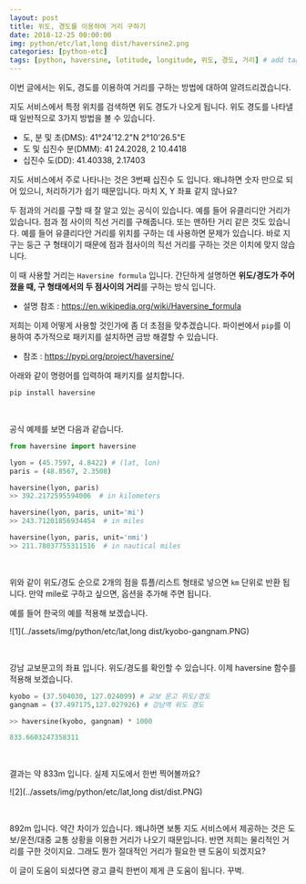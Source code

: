 ```yaml
---
layout: post
title: 위도, 경도를 이용하여 거리 구하기 
date: 2018-12-25 00:00:00
img: python/etc/lat,long dist/haversine2.png
categories: [python-etc] 
tags: [python, haversine, lotitude, longitude, 위도, 경도, 거리] # add tag
---
```


이번 글에서는 위도, 경도를 이용하여 거리를 구하는 방법에 대하여 알려드리겠습니다.

지도 서비스에서 특정 위치를 검색하면 위도 경도가 나오게 됩니다.
위도 경도를 나타낼 때 일반적으로 3가지 방법을 볼 수 있습니다.

+ 도, 분 및 초(DMS): 41°24'12.2"N 2°10'26.5"E
+ 도 및 십진수 분(DMM): 41 24.2028, 2 10.4418
+ 십진수 도(DD): 41.40338, 2.17403

지도 서비스에서 주로 나타나는 것은 3번째 십진수 도 입니다. 왜냐하면 숫자 만으로 되어 있으니, 처리하기가 쉽기 때문입니다.
마치 X, Y 좌표 같지 않나요?

두 점과의 거리를 구할 때 잘 알고 있는 공식이 있습니다. 예를 들어 유클리디안 거리가 있습니다. 점과 점 사이의 직선 거리를 구해줍니다.
또는 맨하탄 거리 같은 것도 있습니다. 예를 들어 유클리다안 거리를 위치를 구하는 데 사용하면 문제가 있습니다.
바로 지구는 둥근 구 형태이기 때문에 점과 점사이의 직선 거리를 구하는 것은 이치에 맞지 않습니다.

이 때 사용할 거리는 `Haversine formula` 입니다. 간단하게 설명하면 **위도/경도가 주어졌을 때, 구 형태에서의 두 점사이의 거리**를 구하는 방식 입니다.

+ 설명 참조 : https://en.wikipedia.org/wiki/Haversine_formula

저희는 이제 어떻게 사용할 것인가에 좀 더 초점을 맞추겠습니다.
파이썬에서 `pip`를 이용하여 추가적으로 패키지를 설치하면 금방 해결할 수 있습니다.

+ 참조 : https://pypi.org/project/haversine/

아래와 같이 명령어를 입력하여 패키지를 설치합니다.

```python
pip install haversine
```

<br>

공식 예제를 보면 다음과 같습니다.

```python
from haversine import haversine

lyon = (45.7597, 4.8422) # (lat, lon)
paris = (48.8567, 2.3508)

haversine(lyon, paris)
>> 392.2172595594006  # in kilometers

haversine(lyon, paris, unit='mi')
>> 243.71201856934454  # in miles

haversine(lyon, paris, unit='nmi')
>> 211.78037755311516  # in nautical miles
```

<br>

위와 같이 위도/경도 순으로 2개의 점을 튜플/리스트 형태로 넣으면 `km` 단위로 반환 됩니다.
만약 mile로 구하고 싶으면, 옵션을 추가해 주면 됩니다.

예를 들어 한국의 예를 적용해 보겠습니다.

![1](../assets/img/python/etc/lat,long dist/kyobo-gangnam.PNG)

<br>

강남 교보문고의 좌표 입니다. 위도/경도를 확인할 수 있습니다.
이제 haversine 함수를 적용해 보겠습니다.

```python
kyobo = (37.504030, 127.024099) # 교보 문고 위도/경도
gangnam = (37.497175,127.027926) # 강남역 위도 경도

>> haversine(kyobo, gangnam) * 1000

833.6603247358311
```

<br>

결과는 약 833m 입니다. 실제 지도에서 한번 찍어볼까요?

![2](../assets/img/python/etc/lat,long dist/dist.PNG)

<br>

892m 입니다. 약간 차이가 있습니다. 왜냐하면 보통 지도 서비스에서 제공하는 것은 도보/운전/대중 교통 상황을 이용한 거리가 나오기 때문입니다.
반면 저희는 물리적인 거리를 구한 것이지요. 그래도 뭔가 절대적인 거리가 필요한 땐 도움이 되겠지요?

이 글이 도움이 되셨다면 광고 클릭 한번이 제게 큰 도움이 됩니다. 꾸벅.
